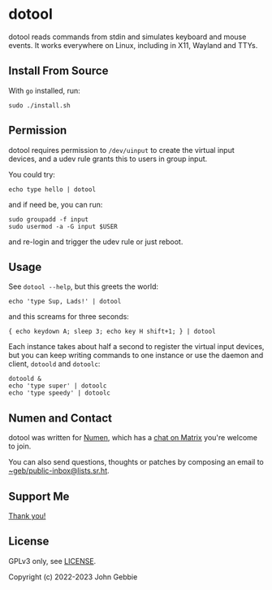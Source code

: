 # dotool

dotool reads commands from stdin and simulates keyboard and mouse events.
It works everywhere on Linux, including in X11, Wayland and TTYs.

## Install From Source

With `go` installed, run:

    sudo ./install.sh

## Permission

dotool requires permission to `/dev/uinput` to create the virtual input
devices, and a udev rule grants this to users in group input.

You could try:

    echo type hello | dotool

and if need be, you can run:

    sudo groupadd -f input
    sudo usermod -a -G input $USER

and re-login and trigger the udev rule or just reboot.

## Usage

See `dotool --help`, but this greets the world:

    echo 'type Sup, Lads!' | dotool

and this screams for three seconds:

    { echo keydown A; sleep 3; echo key H shift+1; } | dotool

Each instance takes about half a second to register the virtual input devices,
but you can keep writing commands to one instance or use the daemon and client,
`dotoold` and `dotoolc`:

    dotoold &
    echo 'type super' | dotoolc
    echo 'type speedy' | dotoolc

## Numen and Contact

dotool was written for [Numen](https://numenvoice.org), which has a
[chat on Matrix](https://matrix.to/#/#numen:matrix.org) you're welcome to join.

You can also send questions, thoughts or patches by composing an email to
[~geb/public-inbox@lists.sr.ht](https://lists.sr.ht/~geb/public-inbox).

## Support Me

[Thank you!](https://liberapay.com/geb)

## License

GPLv3 only, see [LICENSE](./LICENSE).

Copyright (c) 2022-2023 John Gebbie
